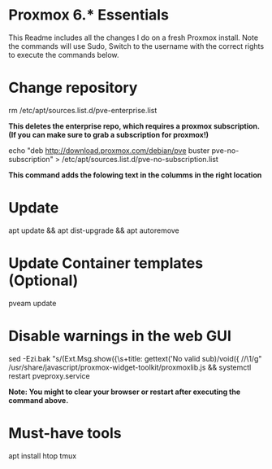# Proxmox 6.* Essentials
This Readme includes all the changes I do on a fresh Proxmox install. Note the commands will use Sudo, Switch to the username with the correct rights to execute the commands below.

# Change repository

rm /etc/apt/sources.list.d/pve-enterprise.list


**This deletes the enterprise repo, which requires a proxmox subscription. (If you can make sure to grab a subscription for proxmox!)**

echo "deb http://download.proxmox.com/debian/pve buster pve-no-subscription" > /etc/apt/sources.list.d/pve-no-subscription.list


**This command adds the folowing text in the columms in the right location**

# Update
apt update && apt dist-upgrade && apt autoremove

# Update Container templates (Optional) 
pveam update

# Disable warnings in the web GUI
sed -Ezi.bak "s/(Ext.Msg.show\(\{\s+title: gettext\('No valid sub)/void\(\{ \/\/\1/g" /usr/share/javascript/proxmox-widget-toolkit/proxmoxlib.js && systemctl restart pveproxy.service


**Note: You might to clear your browser or restart after executing the command above.**

# Must-have tools
apt install htop tmux
